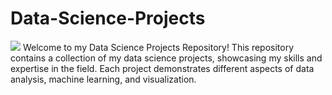 # Data-Science-Projects
![](https://www.google.com/url?sa=i&url=https%3A%2F%2Fwww.mygreatlearning.com%2Fblog%2Fwhat-is-data-science%2F&psig=AOvVaw2AZaNfDWPjLE5612fYM3C4&ust=1694696105559000&source=images&cd=vfe&opi=89978449&ved=0CBAQjRxqFwoTCIDGto3Rp4EDFQAAAAAdAAAAABAQ)
Welcome to my Data Science Projects Repository! This repository contains a collection of my data science projects, showcasing my skills and expertise in the field. Each project demonstrates different aspects of data analysis, machine learning, and visualization.
